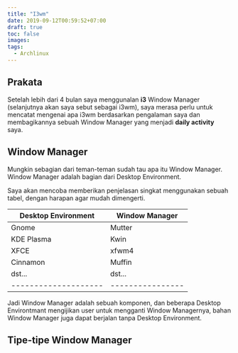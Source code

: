 ```yaml
---
title: "I3wm"
date: 2019-09-12T00:59:52+07:00
draft: true
toc: false
images:
tags: 
  - Archlinux
---
```


## Prakata
Setelah lebih dari 4 bulan saya menggunalan **i3** Window Manager (selanjutnya akan saya sebut sebagai i3wm), saya merasa perlu untuk mencatat mengenai apa i3wm berdasarkan pengalaman saya dan membagikannya sebuah Window Manager yang menjadi **daily activity** saya.

## Window Manager
Mungkin sebagian dari teman-teman sudah tau apa itu Window Manager.
Window Manager adalah bagian dari Desktop Environment.

Saya akan mencoba memberikan penjelasan singkat menggunakan sebuah tabel, dengan harapan agar mudah dimengerti.

|Desktop Environment | Window Manager |
|--------------------|----------------|
|Gnome               |Mutter          |
|KDE Plasma          |Kwin            |
|XFCE                |xfwm4           |
|Cinnamon            |Muffin          |
|dst...              |dst...          |
|--------------------|----------------|

Jadi Window Manager adalah sebuah komponen, dan beberapa Desktop Environtmant mengijikan user untuk mengganti Window Managernya, bahan Window Manager juga dapat berjalan tanpa Desktop Environment.

## Tipe-tipe Window Manager
